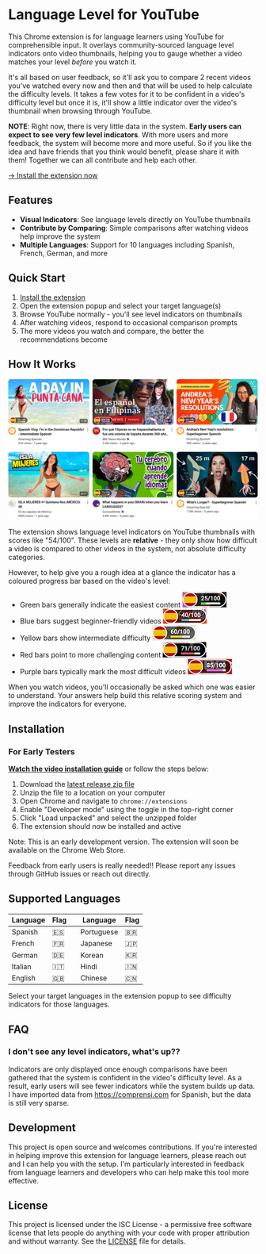 # Language Level for YouTube

This Chrome extension is for language learners using YouTube for comprehensible input. It overlays community-sourced language level indicators onto video thumbnails, helping you to gauge whether a video matches your level _before_ you watch it.

It's all based on user feedback, so it'll ask you to compare 2 recent videos you've watched every now and then and that will be used to help calculate the difficulty levels. It takes a few votes for it to be confident in a video's difficulty level but once it is, it'll show a little indicator over the video's thumbnail when browsing through YouTube.

**NOTE**: Right now, there is very little data in the system. **Early users can expect to see very few level indicators**. With more users and more feedback, the system will become more and more useful. So if you like the idea and have friends that you think would benefit, please share it with them! Together we can all contribute and help each other.

[→ Install the extension now](#installation)

## Features

- **Visual Indicators**: See language levels directly on YouTube thumbnails
- **Contribute by Comparing**: Simple comparisons after watching videos help improve the system
- **Multiple Languages**: Support for 10 languages including Spanish, French, German, and more

## Quick Start

1. [Install the extension](#installation)
2. Open the extension popup and select your target language(s)
3. Browse YouTube normally - you'll see level indicators on thumbnails
4. After watching videos, respond to occasional comparison prompts
5. The more videos you watch and compare, the better the recommendations become

## How It Works

![Language level indicators on YouTube thumbnails](/docs/images/screenshot-thumbnails.png)

The extension shows language level indicators on YouTube thumbnails with scores like "54/100". These levels are **relative** - they only show how difficult a video is compared to other videos in the system, not absolute difficulty categories.

However, to help give you a rough idea at a glance the indicator has a coloured progress bar based on the video's level:

- Green bars generally indicate the easiest content ![Total Beginner Indicator](/docs/images/screenshot-indicator-total-beginner.png)
- Blue bars suggest beginner-friendly videos ![Beginner Indicator](/docs/images/screenshot-indicator-beginner.png)
- Yellow bars show intermediate difficulty ![Intermediate Indicator](/docs/images/screenshot-indicator-intermediate.png)
- Red bars point to more challenging content ![Intermediate Indicator](/docs/images/screenshot-indicator-advanced.png)
- Purple bars typically mark the most difficult videos ![Expert Indicator](/docs/images/screenshot-indicator-expert.png)

When you watch videos, you'll occasionally be asked which one was easier to understand. Your answers help build this relative scoring system and improve the indicators for everyone.

## Installation

### For Early Testers

**[Watch the video installation guide](https://youtu.be/raZLk-4FvfI)** or follow the steps below:

1. Download the [latest release zip file](https://github.com/PaulBarnesUK/youtube-language-level/releases/latest)
2. Unzip the file to a location on your computer
3. Open Chrome and navigate to `chrome://extensions`
4. Enable "Developer mode" using the toggle in the top-right corner
5. Click "Load unpacked" and select the unzipped folder
6. The extension should now be installed and active

Note: This is an early development version. The extension will soon be available on the Chrome Web Store.

Feedback from early users is really needed!! Please report any issues through GitHub issues or reach out directly.

## Supported Languages

| Language | Flag |     | Language   | Flag |
| -------- | ---- | --- | ---------- | ---- |
| Spanish  | 🇪🇸   |     | Portuguese | 🇧🇷   |
| French   | 🇫🇷   |     | Japanese   | 🇯🇵   |
| German   | 🇩🇪   |     | Korean     | 🇰🇷   |
| Italian  | 🇮🇹   |     | Hindi      | 🇮🇳   |
| English  | 🇬🇧   |     | Chinese    | 🇨🇳   |

Select your target languages in the extension popup to see difficulty indicators for those languages.

## FAQ

### I don't see any level indicators, what's up??

Indicators are only displayed once enough comparisons have been gathered that the system is confident in the video's difficulty level. As a result, early users will see fewer indicators while the system builds up data. I have imported data from <https://comprensi.com> for Spanish, but the data is still very sparse.

## Development

This project is open source and welcomes contributions. If you're interested in helping improve this extension for language learners, please reach out and I can help you with the setup. I'm particularly interested in feedback from language learners and developers who can help make this tool more effective.

## License

This project is licensed under the ISC License - a permissive free software license that lets people do anything with your code with proper attribution and without warranty. See the [LICENSE](LICENSE) file for details.
